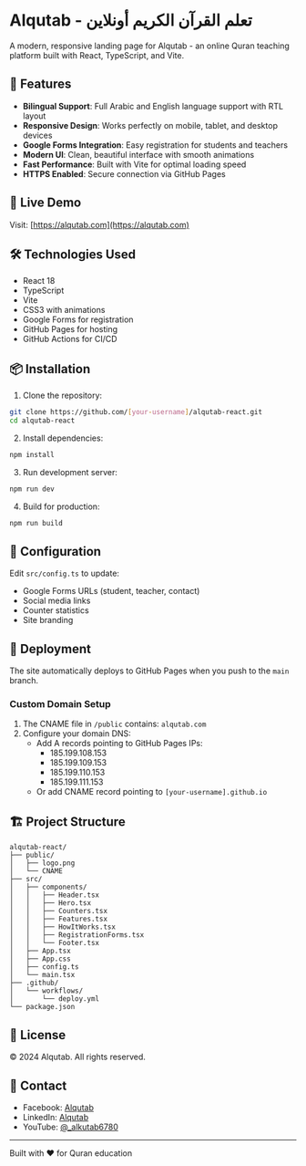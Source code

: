 # Alqutab - تعلم القرآن الكريم أونلاين

A modern, responsive landing page for Alqutab - an online Quran teaching platform built with React, TypeScript, and Vite.

## 🌟 Features

- **Bilingual Support**: Full Arabic and English language support with RTL layout
- **Responsive Design**: Works perfectly on mobile, tablet, and desktop devices
- **Google Forms Integration**: Easy registration for students and teachers
- **Modern UI**: Clean, beautiful interface with smooth animations
- **Fast Performance**: Built with Vite for optimal loading speed
- **HTTPS Enabled**: Secure connection via GitHub Pages

## 🚀 Live Demo

Visit: [https://alqutab.com](https://alqutab.com)

## 🛠️ Technologies Used

- React 18
- TypeScript
- Vite
- CSS3 with animations
- Google Forms for registration
- GitHub Pages for hosting
- GitHub Actions for CI/CD

## 📦 Installation

1. Clone the repository:
```bash
git clone https://github.com/[your-username]/alqutab-react.git
cd alqutab-react
```

2. Install dependencies:
```bash
npm install
```

3. Run development server:
```bash
npm run dev
```

4. Build for production:
```bash
npm run build
```

## 🔧 Configuration

Edit `src/config.ts` to update:
- Google Forms URLs (student, teacher, contact)
- Social media links
- Counter statistics
- Site branding

## 📝 Deployment

The site automatically deploys to GitHub Pages when you push to the `main` branch.

### Custom Domain Setup

1. The CNAME file in `/public` contains: `alqutab.com`
2. Configure your domain DNS:
   - Add A records pointing to GitHub Pages IPs:
     - 185.199.108.153
     - 185.199.109.153
     - 185.199.110.153
     - 185.199.111.153
   - Or add CNAME record pointing to `[your-username].github.io`

## 🏗️ Project Structure

```
alqutab-react/
├── public/
│   ├── logo.png
│   └── CNAME
├── src/
│   ├── components/
│   │   ├── Header.tsx
│   │   ├── Hero.tsx
│   │   ├── Counters.tsx
│   │   ├── Features.tsx
│   │   ├── HowItWorks.tsx
│   │   ├── RegistrationForms.tsx
│   │   └── Footer.tsx
│   ├── App.tsx
│   ├── App.css
│   ├── config.ts
│   └── main.tsx
├── .github/
│   └── workflows/
│       └── deploy.yml
└── package.json
```

## 📄 License

© 2024 Alqutab. All rights reserved.

## 👥 Contact

- Facebook: [Alqutab](https://www.facebook.com/profile.php?id=100064764068482)
- LinkedIn: [Alqutab](https://www.linkedin.com/company/75472554)
- YouTube: [@_alkutab6780](https://www.youtube.com/@_alkutab6780)

---

Built with ❤️ for Quran education